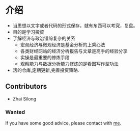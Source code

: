 # 介绍

- 当思想以文字或者代码的形式保存，就有东西可以考究，复盘。
- 目的是学习投资
- 了解经济与政治错综复杂的关系
  - 宏观经济与微观经济是基金分析的上乘心法
  - 各类财经网站的经济分析报告与文章是高手的经验分享
  - 实操是最重要的修炼手段
  - 观察能力与数据分析能力修炼的是看图写作型功法
- 活的仓库,定期更新,完善投资策略.

## Contributors

- Zhai Silong

### Wanted

If you have some good advice, please contact with [me](http://zhaisilong.com).